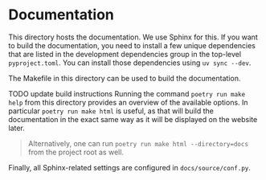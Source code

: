 # Documentation

This directory hosts the documentation. 
We use Sphinx for this.
If you want to build the documentation, you need to install a few unique dependencies that are listed in the development dependencies group in the top-level `pyproject.toml`.
You can install those dependencies using `uv sync --dev`.

The Makefile in this directory can be used to build the documentation.

TODO update build instructions
Running the command `poetry run make help` from this directory provides an overview of the available options.
In particular `poetry run make html` is useful, as that will build the documentation in the exact same way as it will be displayed on the website later.

> Alternatively, one can run `poetry run make html --directory=docs` from the project root as well.

Finally, all Sphinx-related settings are configured in `docs/source/conf.py`.
